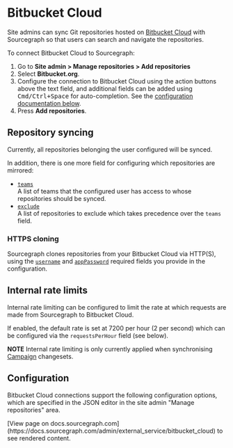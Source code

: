 # Bitbucket Cloud

Site admins can sync Git repositories hosted on [Bitbucket Cloud](https://bitbucket.org) with Sourcegraph so that users can search and navigate the repositories.

To connect Bitbucket Cloud to Sourcegraph:

1. Go to **Site admin > Manage repositories > Add repositories**
1. Select **Bitbucket.org**.
1. Configure the connection to Bitbucket Cloud using the action buttons above the text field, and additional fields can be added using <kbd>Cmd/Ctrl+Space</kbd> for auto-completion. See the [configuration documentation below](#configuration).
1. Press **Add repositories**.

## Repository syncing

Currently, all repositories belonging the user configured will be synced.

In addition, there is one more field for configuring which repositories are mirrored:

- [`teams`](bitbucket_cloud.md#configuration)<br>A list of teams that the configured user has access to whose repositories should be synced.
- [`exclude`](bitbucket_cloud.md#configuration)<br>A list of repositories to exclude which takes precedence over the `teams` field.

### HTTPS cloning

Sourcegraph clones repositories from your Bitbucket Cloud via HTTP(S), using the [`username`](bitbucket_cloud.md#configuration) and [`appPassword`](bitbucket_cloud.md#configuration) required fields you provide in the configuration.

## Internal rate limits

Internal rate limiting can be configured to limit the rate at which requests are made from Sourcegraph to Bitbucket Cloud. 

If enabled, the default rate is set at 7200 per hour (2 per second) which can be configured via the `requestsPerHour` field (see below).

**NOTE** Internal rate limiting is only currently applied when synchronising [Campaign](../../user/campaigns/index.md) changesets.

## Configuration

Bitbucket Cloud connections support the following configuration options, which are specified in the JSON editor in the site admin "Manage repositories" area.

<div markdown-func=jsonschemadoc jsonschemadoc:path="admin/external_service/bitbucket_cloud.schema.json">[View page on docs.sourcegraph.com](https://docs.sourcegraph.com/admin/external_service/bitbucket_cloud) to see rendered content.</div>
